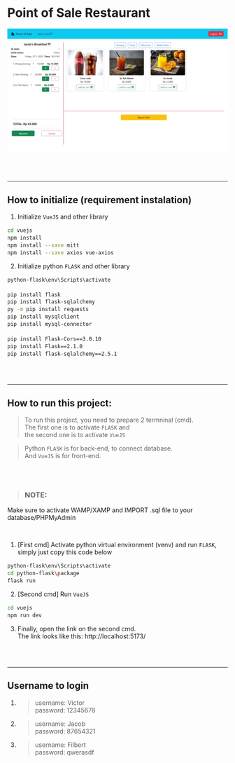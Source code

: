 # Point of Sale Restaurant
![Cover image](coverimage.jpg)

<br>
<br>

---
## How to initialize (requirement instalation)
1. Initialize `VueJS` and other library
```sh
cd vuejs
npm install
npm install --save mitt
npm install --save axios vue-axios
```

2. Initialize python `FLASK` and other library
```sh
python-flask\env\Scripts\activate

pip install flask
pip install flask-sqlalchemy
py -m pip install requests
pip install mysqlclient
pip install mysql-connector

pip install Flask-Cors==3.0.10
pip install Flask==2.1.0
pip install flask-sqlalchemy==2.5.1
```
<br>
<br>

---
## How to run this project:
> To run this project, you need to prepare 2 termninal (cmd). <br>
The first one is to activate `FLASK` and <br>
the second one is to activate `VueJS`

> Python `FLASK` is for back-end, to connect database. <br>
And `VueJS` is for front-end.

<br>
<br>

> ### NOTE: <br>
Make sure to activate WAMP/XAMP and IMPORT .sql file to your database/PHPMyAdmin


<br>

1. [First cmd] Activate python virtual environment (venv) and run `FLASK`, simply just copy this code below

```sh
python-flask\env\Scripts\activate
cd python-flask\package
flask run
```

2. [Second cmd] Run `VueJS`

```sh
cd vuejs
npm run dev
```

3. Finally, open the link on the second cmd. <br>
The link looks like this: http://localhost:5173/
<br>
<br>

---
## Username to login
1. > username: Victor <br> password: 12345678
2. > username: Jacob <br> password: 87654321
3. > username: Filbert <br> password: qwerasdf

